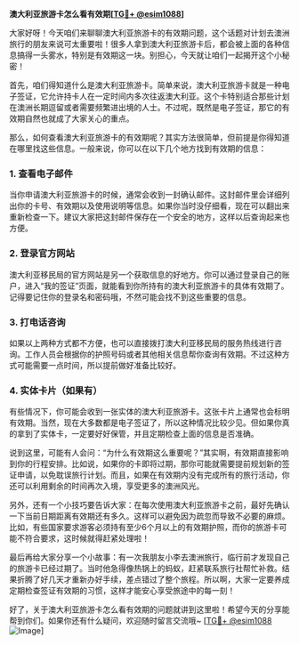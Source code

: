 **澳大利亚旅游卡怎么看有效期[[TG💪+ @esim1088](https://t.me/s/esim1088)]**

大家好呀！今天咱们来聊聊澳大利亚旅游卡的有效期问题，这个话题对计划去澳洲旅行的朋友来说可太重要啦！很多人拿到澳大利亚旅游卡后，都会被上面的各种信息搞得一头雾水，特别是有效期这一块。别担心，今天就让咱们一起揭开这个小秘密！

首先，咱们得知道什么是澳大利亚旅游卡。简单来说，澳大利亚旅游卡就是一种电子签证，它允许持卡人在一定时间内多次往返澳大利亚。这个卡特别适合那些计划在澳洲长期逗留或者需要频繁进出境的人士。不过呢，既然是电子签证，那它的有效期自然也就成了大家关心的重点。

那么，如何查看澳大利亚旅游卡的有效期呢？其实方法很简单，但前提是你得知道在哪里找这些信息。一般来说，你可以在以下几个地方找到有效期的信息：

### **1. 查看电子邮件**
当你申请澳大利亚旅游卡的时候，通常会收到一封确认邮件。这封邮件里会详细列出你的卡号、有效期以及使用说明等信息。如果你当时没仔细看，现在可以翻出来重新检查一下。建议大家把这封邮件保存在一个安全的地方，这样以后查询起来也方便。

### **2. 登录官方网站**
澳大利亚移民局的官方网站是另一个获取信息的好地方。你可以通过登录自己的账户，进入“我的签证”页面，就能看到你所持有的澳大利亚旅游卡的具体有效期了。记得要记住你的登录名和密码哦，不然可能会找不到这些重要的信息。

### **3. 打电话咨询**
如果以上两种方式都不方便，也可以直接拨打澳大利亚移民局的服务热线进行咨询。工作人员会根据你的护照号码或者其他相关信息帮你查询有效期。不过这种方式可能需要一点时间，所以提前做好准备比较好。

### **4. 实体卡片（如果有）**
有些情况下，你可能会收到一张实体的澳大利亚旅游卡。这张卡片上通常也会标明有效期。当然，现在大多数都是电子签证了，所以这种情况比较少见。但如果你真的拿到了实体卡，一定要好好保管，并且定期检查上面的信息是否准确。

说到这里，可能有人会问：“为什么有效期这么重要呢？”其实啊，有效期直接影响到你的行程安排。比如说，如果你的卡即将过期，那你可能就需要提前规划新的签证申请，以免耽误旅行计划。而且，如果在有效期内没有完成所有的旅行活动，你还可以利用剩余的时间再次入境，享受更多的澳洲风光。

另外，还有一个小技巧要告诉大家：在每次使用澳大利亚旅游卡之前，最好先确认一下当前日期距离有效期还有多久。这样可以避免因为疏忽而导致不必要的麻烦。比如，有些国家要求游客必须持有至少6个月以上的有效期护照，而你的旅游卡可能不符合要求，这时候就得赶紧处理啦！

最后再给大家分享一个小故事：有一次我朋友小李去澳洲旅行，临行前才发现自己的旅游卡已经过期了。当时他急得像热锅上的蚂蚁，赶紧联系旅行社帮忙补救。结果折腾了好几天才重新办好手续，差点错过了整个旅程。所以啊，大家一定要养成定期检查签证有效期的习惯，这样才能安心享受旅途中的每一刻！

好了，关于澳大利亚旅游卡怎么看有效期的问题就讲到这里啦！希望今天的分享能帮到你们。如果你还有什么疑问，欢迎随时留言交流哦~ [[TG💪+ @esim1088](https://t.me/s/esim1088) ![Image](https://i.postimg.cc/4NQfJmqS/Snipaste-2025-05-13-00-14-12.png)]